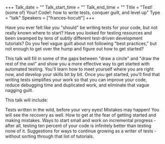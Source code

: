 +++
Talk_date = ""
Talk_start_time = ""
Talk_end_time = ""
Title = "Test! (some of) Your! Code!: how to write tests, conquer guilt, and level up"
Type = "talk"
Speakers = ["frances-hocutt"]
+++

Have you ever felt like you "should" be writing tests for your code, but not
really known where to start? Have you looked for testing resources and been
swamped by tens of subtly different test-driven development tutorials? Do you
feel vague guilt about not following "best practices," but not enough to get
over the hump and figure out how to get started?

This talk will fill in some of the gaps between "draw a circle" and "draw the
rest of the owl" and show you a more effective way to get started with
automated testing. You'll learn how to meet yourself where you are right now,
and develop your skills bit by bit. Once you get started, you'll find that
writing tests simplifies your work so that you can improve your code, reduce
debugging time and duplicated work, and eliminate that vague nagging guilt.

This talk will include:

Tests written in the wild, before your very eyes! Mistakes may happen! You will see the recovery as well.
How to get at the fear of getting started and making mistakes.
Ways to start small and work on incremental progress - after all, testing ten percent of your code is infinitely better than testing none of it.
Suggestions for ways to continue growing as a writer of tests - without sorting through that list of tutorials.
